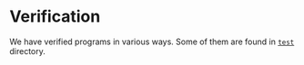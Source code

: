 # Verification

We have verified programs in various ways. Some of them are found in [`test`](https://github.com/akuhara/SEIS_FILO/tree/master/test) directory. 